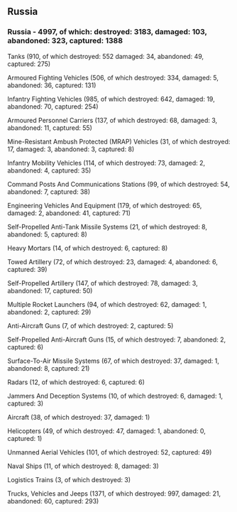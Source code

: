 
 
 ## Russia
 
 ### Russia - 4997, of which: destroyed: 3183, damaged: 103, abandoned: 323, captured: 1388

 

 

 Tanks (910, of which destroyed: 552 damaged: 34, abandoned: 49, captured: 275)

 Armoured Fighting Vehicles (506, of which destroyed: 334, damaged: 5, abandoned: 36, captured: 131)

 Infantry Fighting Vehicles (985, of which destroyed: 642, damaged: 19, abandoned: 70, captured: 254)

 Armoured Personnel Carriers (137, of which destroyed: 68, damaged: 3, abandoned: 11, captured: 55)

 Mine-Resistant Ambush Protected (MRAP) Vehicles (31, of which destroyed: 17, damaged: 3, abandoned: 3, captured: 8)

 Infantry Mobility Vehicles (114, of which destroyed: 73, damaged: 2, abandoned: 4, captured: 35)

 Command Posts And Communications Stations (99, of which destroyed: 54, abandoned: 7, captured: 38)

 Engineering Vehicles And Equipment (179, of which destroyed: 65, damaged: 2, abandoned: 41, captured: 71)

 Self-Propelled Anti-Tank Missile Systems (21, of which destroyed: 8, abandoned: 5, captured: 8)

 Heavy Mortars (14, of which destroyed: 6, captured: 8)

 Towed Artillery (72, of which destroyed: 23, damaged: 4, abandoned: 6, captured: 39)

 Self-Propelled Artillery (147, of which destroyed: 78, damaged: 3, abandoned: 17, captured: 50)

 Multiple Rocket Launchers (94, of which destroyed: 62, damaged: 1, abandoned: 2, captured: 29)

 Anti-Aircraft Guns (7, of which destroyed: 2, captured: 5)

 Self-Propelled Anti-Aircraft Guns (15, of which destroyed: 7, abandoned: 2, captured: 6)

 Surface-To-Air Missile Systems (67, of which destroyed: 37, damaged: 1, abandoned: 8, captured: 21)

 Radars (12, of which destroyed: 6, captured: 6)

 Jammers And Deception Systems (10, of which destroyed: 6, damaged: 1, captured: 3)

 Aircraft (38, of which destroyed: 37, damaged: 1)

 Helicopters (49, of which destroyed: 47, damaged: 1, abandoned: 0, captured: 1)

 Unmanned Aerial Vehicles (101, of which destroyed: 52, captured: 49)

 Naval Ships (11, of which destroyed: 8, damaged: 3)

 Logistics Trains (3, of which destroyed: 3)

 Trucks, Vehicles and Jeeps (1371, of which destroyed: 997, damaged: 21, abandoned: 60, captured: 293)

